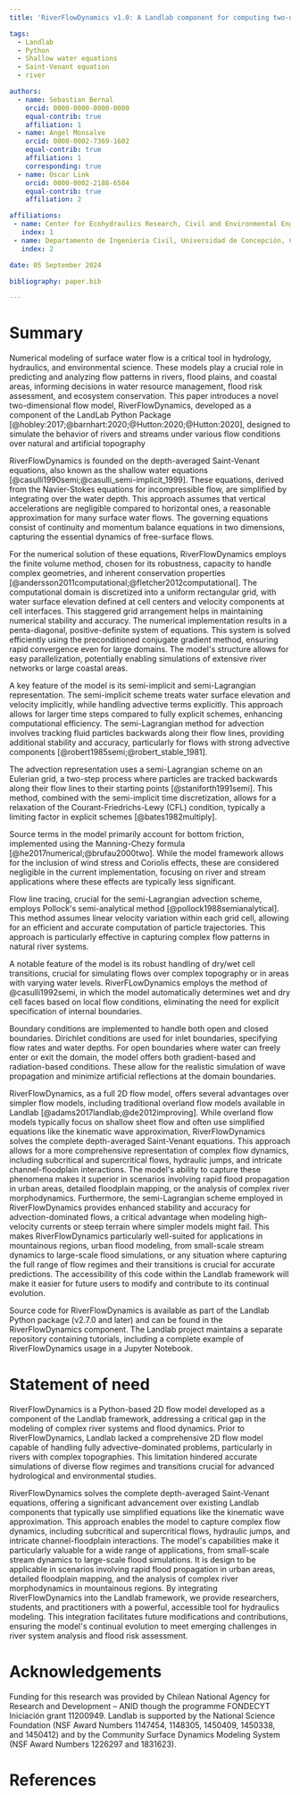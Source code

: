 ```yaml
---
title: 'RiverFlowDynamics v1.0: A Landlab component for computing two-dimensional river flow dynamics'

tags:
  - Landlab
  - Python
  - Shallow water equations
  - Saint-Venant equation
  - river

authors:
  - name: Sebastian Bernal
    orcid: 0000-0000-0000-0000
    equal-contrib: true
    affiliation: 1
  - name: Angel Monsalve
    orcid: 0000-0002-7369-1602
    equal-contrib: true
    affiliation: 1
    corresponding: true 
  - name: Oscar Link
    orcid: 0000-0002-2188-6504
    equal-contrib: true
    affiliation: 2

affiliations:
 - name: Center for Ecohydraulics Research, Civil and Environmental Engineering, University of Idaho, Boise, ID, USA
   index: 1
 - name: Departamento de Ingeniería Civil, Universidad de Concepción, Concepción, Chile
   index: 2

date: 05 September 2024

bibliography: paper.bib

---
```

# Summary

Numerical modeling of surface water flow is a critical tool in hydrology, hydraulics, and environmental science. These models play a crucial role in predicting and analyzing flow patterns in rivers, flood plains, and coastal areas, informing decisions in water resource management, flood risk assessment, and ecosystem conservation. This paper introduces a novel two-dimensional flow model, RiverFlowDynamics, developed as a component of the LandLab Python Package [@hobley:2017;@barnhart:2020;@Hutton:2020;@Hutton:2020], designed to simulate the behavior of rivers and streams under various flow conditions over natural and artificial topography

RiverFlowDynamics is founded on the depth-averaged Saint-Venant equations, also known as the shallow water equations [@casulli1990semi;@casulli_semi-implicit_1999]. These equations, derived from the Navier-Stokes equations for incompressible flow, are simplified by integrating over the water depth. This approach assumes that vertical accelerations are negligible compared to horizontal ones, a reasonable approximation for many surface water flows. The governing equations consist of continuity and momentum balance equations in two dimensions, capturing the essential dynamics of free-surface flows.

For the numerical solution of these equations, RiverFlowDynamics employs the finite volume method, chosen for its robustness, capacity to handle complex geometries, and inherent conservation properties [@andersson2011computational;@fletcher2012computational]. The computational domain is discretized into a uniform rectangular grid, with water surface elevation defined at cell centers and velocity components at cell interfaces. This staggered grid arrangement helps in maintaining numerical stability and accuracy. The numerical implementation results in a penta-diagonal, positive-definite system of equations. This system is solved efficiently using the preconditioned conjugate gradient method, ensuring rapid convergence even for large domains. The model's structure allows for easy parallelization, potentially enabling simulations of extensive river networks or large coastal areas.

A key feature of the model is its semi-implicit and semi-Lagrangian representation. The semi-implicit scheme treats water surface elevation and velocity implicitly, while handling advective terms explicitly. This approach allows for larger time steps compared to fully explicit schemes, enhancing computational efficiency. The semi-Lagrangian method for advection involves tracking fluid particles backwards along their flow lines, providing additional stability and accuracy, particularly for flows with strong advective components [@robert1985semi;@robert_stable_1981].

The advection representation uses a semi-Lagrangian scheme on an Eulerian grid, a two-step process where particles are tracked backwards along their flow lines to their starting points [@staniforth1991semi]. This method, combined with the semi-implicit time discretization, allows for a relaxation of the Courant-Friedrichs-Lewy (CFL) condition, typically a limiting factor in explicit schemes [@bates1982multiply].

Source terms in the model primarily account for bottom friction, implemented using the Manning-Chezy formula [@he2017numerical;@brufau2000two]. While the model framework allows for the inclusion of wind stress and Coriolis effects, these are considered negligible in the current implementation, focusing on river and stream applications where these effects are typically less significant.

Flow line tracing, crucial for the semi-Lagrangian advection scheme, employs Pollock's semi-analytical method [@pollock1988semianalytical]. This method assumes linear velocity variation within each grid cell, allowing for an efficient and accurate computation of particle trajectories. This approach is particularly effective in capturing complex flow patterns in natural river systems.

A notable feature of the model is its robust handling of dry/wet cell transitions, crucial for simulating flows over complex topography or in areas with varying water levels. RiverFLowDynamics employs the method of @casulli1992semi, in which the model automatically determines wet and dry cell faces based on local flow conditions, eliminating the need for explicit specification of internal boundaries.

Boundary conditions are implemented to handle both open and closed boundaries. Dirichlet conditions are used for inlet boundaries, specifying flow rates and water depths. For open boundaries where water can freely enter or exit the domain, the model offers both gradient-based and radiation-based conditions. These allow for the realistic simulation of wave propagation and minimize artificial reflections at the domain boundaries.

RiverFlowDynamics, as a full 2D flow model, offers several advantages over simpler flow models, including traditional overland flow models available in Landlab [@adams2017landlab;@de2012improving]. While overland flow models typically focus on shallow sheet flow and often use simplified equations like the kinematic wave approximation, RiverFlowDynamics solves the complete depth-averaged Saint-Venant equations. This approach allows for a more comprehensive representation of complex flow dynamics, including subcritical and supercritical flows, hydraulic jumps, and intricate channel-floodplain interactions. The model's ability to capture these phenomena makes it superior in scenarios involving rapid flood propagation in urban areas, detailed floodplain mapping, or the analysis of complex river morphodynamics. Furthermore, the semi-Lagrangian scheme employed in RiverFlowDynamics provides enhanced stability and accuracy for advection-dominated flows, a critical advantage when modeling high-velocity currents or steep terrain where simpler models might fail. This makes RiverFlowDynamics particularly well-suited for applications in mountainous regions, urban flood modeling, from small-scale stream dynamics to large-scale flood simulations, or any situation where capturing the full range of flow regimes and their transitions is crucial for accurate predictions. The accessibility of this code within the Landlab framework will make it easier for future users to modify and contribute to its continual evolution.

Source code for RiverFlowDynamics is available as part of the Landlab Python package (v2.7.0 and later) and can be found in the RiverFlowDynamics component. The Landlab project maintains a separate repository containing tutorials, including a complete example of RiverFlowDynamics usage in a Jupyter Notebook.

# Statement of need

RiverFlowDynamics is a Python-based 2D flow model developed as a component of the Landlab framework, addressing a critical gap in the modeling of complex river systems and flood dynamics. Prior to RiverFlowDynamics, Landlab lacked a comprehensive 2D flow model capable of handling fully advective-dominated problems, particularly in rivers with complex topographies. This limitation hindered accurate simulations of diverse flow regimes and transitions crucial for advanced hydrological and environmental studies.

RiverFlowDynamics solves the complete depth-averaged Saint-Venant equations, offering a significant advancement over existing Landlab components that typically use simplified equations like the kinematic wave approximation. This approach enables the model to capture complex flow dynamics, including subcritical and supercritical flows, hydraulic jumps, and intricate channel-floodplain interactions. The model's capabilities make it particularly valuable for a wide range of applications, from small-scale stream dynamics to large-scale flood simulations. It is design to be  applicable in scenarios involving rapid flood propagation in urban areas, detailed floodplain mapping, and the analysis of complex river morphodynamics in mountainous regions. By integrating RiverFlowDynamics into the Landlab framework, we provide researchers, students, and practitioners with a powerful, accessible tool for hydraulics modeling. This integration facilitates future modifications and contributions, ensuring the model's continual evolution to meet emerging challenges in river system analysis and flood risk assessment.

# Acknowledgements
Funding for this research was provided by Chilean National Agency for Research and Development – ANID though the programme FONDECYT Iniciación grant 11200949. Landlab is supported by the National Science Foundation (NSF Award Numbers 1147454, 1148305, 1450409, 1450338, and 1450412) and by the Community Surface Dynamics Modeling System (NSF Award Numbers 1226297 and 1831623).

# References